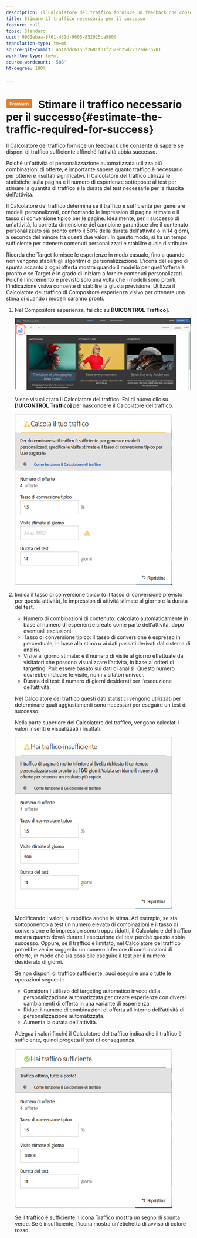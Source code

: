 ```yaml
---
description: Il Calcolatore del traffico fornisce un feedback che consente di sapere se disponi di traffico sufficiente affinché l’attività abbia successo.
title: Stimare il traffico necessario per il successo
feature: null
topic: Standard
uuid: 9961ebaa-8761-431d-9605-852025ca580f
translation-type: tm+mt
source-git-commit: a51addc6155f2681f01f2329b25d72327de36701
workflow-type: tm+mt
source-wordcount: '588'
ht-degree: 100%

---
```



# ![PREMIUM](/help/assets/premium.png) Stimare il traffico necessario per il successo{#estimate-the-traffic-required-for-success}

Il Calcolatore del traffico fornisce un feedback che consente di sapere se disponi di traffico sufficiente affinché l’attività abbia successo.

Poiché un&#39;attività di personalizzazione automatizzata utilizza più combinazioni di offerte, è importante sapere quanto traffico è necessario per ottenere risultati significativi. Il Calcolatore del traffico utilizza le statistiche sulla pagina e il numero di esperienze sottoposte al test per stimare la quantità di traffico e la durata del test necessarie per la riuscita dell’attività.

Il Calcolatore del traffico determina se il traffico è sufficiente per generare modelli personalizzati, confrontando le impression di pagina stimate e il tasso di conversione tipico per le pagine. Idealmente, per il successo di un&#39;attività, la corretta dimensione del campione garantisce che il contenuto personalizzato sia pronto entro il 50% della durata dell&#39;attività o in 14 giorni, a seconda del minore tra questi due valori. In questo modo, si ha un tempo sufficiente per ottenere contenuti personalizzati e stabilire quale distribuire.

Ricorda che Target fornisce le esperienze in modo casuale, fino a quando non vengono stabiliti gli algoritmi di personalizzazione. L&#39;icona del segno di spunta accanto a ogni offerta mostra quando il modello per quell&#39;offerta è pronto e se Target è in grado di iniziare a fornire contenuti personalizzati. Poiché l&#39;incremento è previsto solo una volta che i modelli sono pronti, l&#39;indicazione visiva consente di stabilire la giusta previsione. Utilizza il Calcolatore del traffico di Compositore esperienza visivo per ottenere una stima di quando i modelli saranno pronti.

1. Nel Compositore esperienza, fai clic su **[!UICONTROL Traffico]**.

   ![Icona Traffico](/help/c-activities/t-automated-personalization/assets/icon-traffic.png)

   Viene visualizzato il Calcolatore del traffico. Fai di nuovo clic su **[!UICONTROL Traffico]** per nascondere il Calcolatore del traffico.

   ![](assets/ap_est.png)

1. Indica il tasso di conversione tipico (o il tasso di conversione previsto per questa attività), le impression di attività stimate al giorno e la durata del test.

   * Numero di combinazioni di contenuto: calcolato automaticamente in base al numero di esperienze create come parte dell&#39;attività, dopo eventuali esclusioni.
   * Tasso di conversione tipico: il tasso di conversione è espresso in percentuale, in base alla stima o ai dati passati derivati dal sistema di analisi.
   * Visite al giorno stimate: è il numero di visite al giorno effettuate dai visitatori che possono visualizzare l’attività, in base ai criteri di targeting. Può essere basato sui dati di analisi. Questo numero dovrebbe indicare le visite, non i visitatori univoci.
   * Durata del test: il numero di giorni desiderati per l’esecuzione dell’attività.

   Nel Calcolatore del traffico questi dati statistici vengono utilizzati per determinare quali aggiustamenti sono necessari per eseguire un test di successo.

   Nella parte superiore del Calcolatore del traffico, vengono calcolati i valori inseriti e visualizzati i risultati.

   ![](assets/ap_est_no.png)

   Modificando i valori, si modifica anche la stima. Ad esempio, se stai sottoponendo a test un numero elevato di combinazioni e il tasso di conversione e le impression sono troppo ridotti, il Calcolatore del traffico mostra quanto dovrà durare l&#39;esecuzione del test perché questo abbia successo. Oppure, se il traffico è limitato, nel Calcolatore del traffico potrebbe venire suggerito un numero inferiore di combinazioni di offerte, in modo che sia possibile eseguire il test per il numero desiderato di giorni.

   Se non disponi di traffico sufficiente, puoi eseguire una o tutte le operazioni seguenti:

   * Considera l&#39;utilizzo del targeting automatico invece della personalizzazione automatizzata per creare esperienze con diversi cambiamenti di offerta in una variante di esperienza.
   * Riduci il numero di combinazioni di offerta all&#39;interno dell&#39;attività di personalizzazione automatizzata.
   * Aumenta la durata dell&#39;attività.

   Adegua i valori finché il Calcolatore del traffico indica che il traffico è sufficiente, quindi progetta il test di conseguenza.

   ![](assets/ap_est_yes.png)

   Se il traffico è sufficiente, l&#39;icona Traffico mostra un segno di spunta verde. Se è insufficiente, l&#39;icona mostra un&#39;etichetta di avviso di colore rosso.

